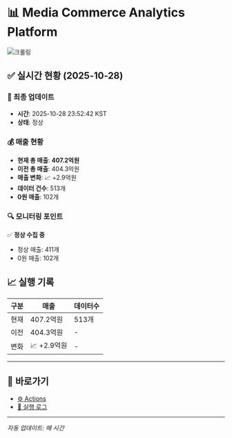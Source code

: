 # 📊 Media Commerce Analytics Platform

![크롤링](https://img.shields.io/badge/크롤링-정상-green)

## ✅ 실시간 현황 (2025-10-28)

### 📍 최종 업데이트
- **시간**: 2025-10-28 23:52:42 KST
- **상태**: 정상

### 💰 매출 현황
- **현재 총 매출**: **407.2억원**
- **이전 총 매출**: 404.3억원
- **매출 변화**: 📈 +2.9억원
- **데이터 건수**: 513개
- **0원 매출**: 102개

### 🔍 모니터링 포인트

✅ **정상 수집 중**
- 정상 매출: 411개
- 0원 매출: 102개


## 📈 실행 기록

| 구분 | 매출 | 데이터수 |
|------|------|----------|
| 현재 | 407.2억원 | 513개 |
| 이전 | 404.3억원 | - |
| 변화 | 📈 +2.9억원 | - |

---

## 🔗 바로가기

- [⚙️ Actions](../../actions)
- [📝 실행 로그](../../actions/workflows/daily_scraping.yml)

---

*자동 업데이트: 매 시간*
